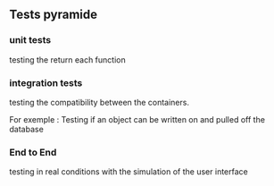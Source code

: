 ## Tests pyramide
### unit tests
testing the return each function 
### integration tests
testing the compatibility between the containers.

For exemple : Testing if an object can be written on and pulled off the database
### End to End
testing in real conditions with the simulation of the user interface